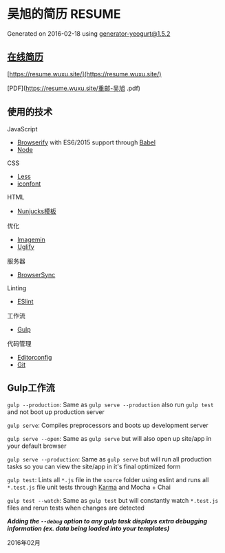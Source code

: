 # 吴旭的简历 RESUME

Generated on 2016-02-18 using [generator-yeogurt@1.5.2](https://github.com/larsonjj/generator-yeogurt)

## [在线简历](https://resume.wuxu.site/)

[https://resume.wuxu.site/](https://resume.wuxu.site/)

[PDF](https://resume.wuxu.site/重邮-吴旭
.pdf)

## 使用的技术

JavaScript

- [Browserify](http://browserify.org/) with ES6/2015 support through [Babel](https://babeljs.io/)
- [Node](https://nodejs.org/)

CSS

- [Less](http://lesscss.org/)
- [iconfont](http://www.iconfont.cn/)

HTML

- [Nunjucks模板](https://mozilla.github.io/nunjucks/)

优化

- [Imagemin](https://github.com/imagemin/imagemin)
- [Uglify](https://github.com/mishoo/UglifyJS)

服务器

- [BrowserSync](http://www.browsersync.io/)

Linting

- [ESlint](http://eslint.org/)

工作流

- [Gulp](http://gulpjs.com)

代码管理

- [Editorconfig](http://editorconfig.org/)
- [Git](https://git-scm.com/)

## Gulp工作流

`gulp --production`: Same as `gulp serve --production` also run `gulp test` and  not boot up production server

`gulp serve`: Compiles preprocessors and boots up development server

`gulp serve --open`: Same as `gulp serve` but will also open up site/app in your default browser

`gulp serve --production`: Same as `gulp serve` but will run all production tasks so you can view the site/app in it's final optimized form

`gulp test`: Lints all `*.js` file in the `source` folder using eslint and runs all `*.test.js` file unit tests through [Karma](http://karma-runner.github.io/0.13/index.html) and Mocha + Chai

`gulp test --watch`: Same as `gulp test` but will constantly watch `*.test.js` files and rerun tests when changes are detected

***Adding the `--debug` option to any gulp task displays extra debugging information (ex. data being loaded into your templates)***





2016年02月
